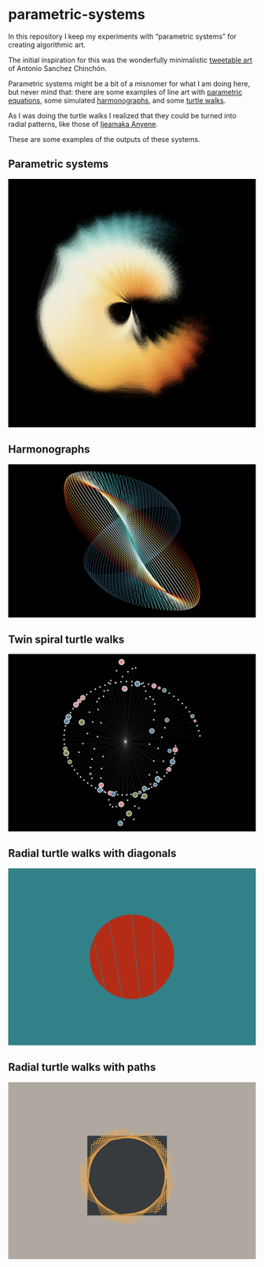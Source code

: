 
<!-- README.md is generated from README.Rmd. Please edit that file -->

# parametric-systems

<!-- badges: start -->
<!-- badges: end -->

In this repository I keep my experiments with “parametric systems” for
creating algorithmic art.

The initial inspiration for this was the wonderfully minimalistic
[tweetable
art](https://fronkonstin.com/2018/09/06/tweetable-mathematical-art-with-r/)
of Antonio Sanchez Chinchón.

Parametric systems might be a bit of a misnomer for what I am doing
here, but never mind that: there are some examples of line art with
[parametric
equations](https://en.wikipedia.org/wiki/Parametric_equation), some
simulated [harmonographs](https://en.wikipedia.org/wiki/Harmonograph),
and some [turtle
walks](https://runestone.academy/ns/books/published/thinkcspy/MoreAboutIteration/RandomlyWalkingTurtles.html).

As I was doing the turtle walks I realized that they could be turned
into radial patterns, like those of [Ijeamaka
Anyene](https://github.com/Ijeamakaanyene/patterns).

These are some examples of the outputs of these systems.

## Parametric systems

![](01-parametric-systems/par-system-path-7929-Revolucion.png)

## Harmonographs

![](02-harmonographs/harmonograph-Revolucion-213434.png)

## Twin spiral turtle walks

![](03-twin-spiral-turtle-walks/twin-spiral-walk-Redon-48826.png)

## Radial turtle walks with diagonals

![](04-minimal-radial-diagonal-turtle-walks/minimal-radial-walk-Revolucion-23694.png)

## Radial turtle walks with paths

![](05-minimal-radial-path-turtle-walks/minimal-radial-walk-paths-Atentado-4354.png)
